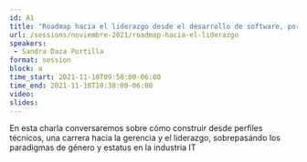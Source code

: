 ```yaml
---
id: A1
title: "Roadmap hacia el liderazgo desde el desarrollo de software, por Oracle"
url: /sessions/noviembre-2021/roadmap-hacia-el-liderazgo
speakers:
 - Sandra Daza Portilla
format: session
block: a
time_start: 2021-11-10T09:50:00-06:00
time_end: 2021-11-10T10:30:00-06:00
video:
slides:
---
```


En esta charla conversaremos sobre cómo construir desde perfiles técnicos, una carrera hacia la gerencia y el liderazgo, sobrepasándo los paradigmas de género y estatus en la industria IT
